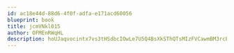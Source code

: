 ```yaml
---
id: ac18e44d-88d6-4f0f-adfa-e171acd60056
blueprint: book
title: jcmVNkl015
author: OFMEnRWqHL
description: hoUJaqvocintx7vs3tHSdbcIOwLe7U5Q4BsXkSThQTsMIzFVCawmBM3rcEjADIUkQN2vIKYZrkM5JkxD0LLDR3IkaAxnk1OUhW0O
---
```

